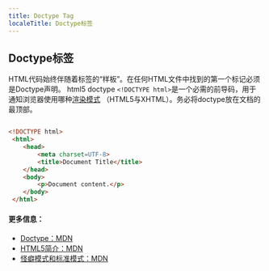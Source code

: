 ```yaml
---
title: Doctype Tag
localeTitle: Doctype标签
---
```

## Doctype标签

HTML代码始终伴随着标签的“样板”。在任何HTML文件中找到的第一个标记必须是Doctype声明。 html5 doctype `<!DOCTYPE html>`是一个必需的前导码，用于通知浏览器使用哪种[渲染模式](https://developer.mozilla.org/en-US/docs/Quirks_Mode_and_Standards_Mode) （HTML5与XHTML）。务必将doctype放在文档的最顶部。

```html

<!DOCTYPE html> 
 <html> 
    <head> 
        <meta charset=UTF-8> 
        <title>Document Title</title> 
    </head> 
    <body> 
        <p>Document content.</p> 
    </body> 
 </html> 
```

#### 更多信息：

*   [Doctype：MDN](https://developer.mozilla.org/en-US/docs/Glossary/Doctype)
*   [HTML5简介：MDN](https://developer.mozilla.org/en-US/docs/Web/Guide/HTML/HTML5/Introduction_to_HTML5)
*   [怪癖模式和标准模式：MDN](https://developer.mozilla.org/en-US/docs/Quirks_Mode_and_Standards_Mode)